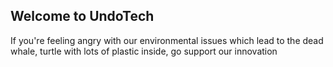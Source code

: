 ## Welcome to UndoTech

If you're feeling angry with our environmental issues which lead to the dead whale, turtle with lots of plastic inside, go support our innovation


